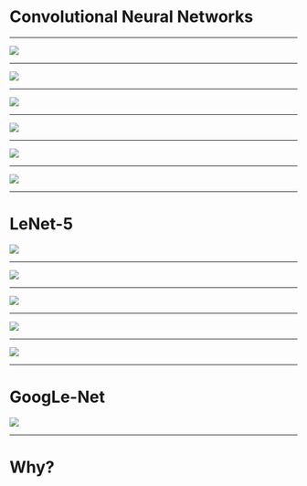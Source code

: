 # Convolutional Neural Networks

---

![](res/conNN01.png)

<!--
Biological science from the 80s

Source: https://pixabay.com/illustrations/wallpapper-music-colors-80-s-778185/
-->

---

![](res/conNN02.jpg)

<!--
Visual cortex; small receptive field; overlap; react to different line orientations; can stack

Source: https://pixabay.com/photos/eye-iris-pupil-vision-eyeball-3221498/
-->

---

![](res/conNN03.jpg)

<!--
Small receptive field

Source: https://pixabay.com/illustrations/grid-block-cube-square-design-684983/
-->

---

![](res/conNN04.png)

<!--
Overlap

Source: https://pixabay.com/vectors/circles-colors-primary-red-blue-27975/
-->

---

![](res/conNN05.jpg)

<!--
Stack

Source: https://pixabay.com/photos/pancake-crepes-eat-food-crepe-640869/
-->

---

![](res/conNN06.jpg)

<!--
Lines

Source: https://pixabay.com/photos/industry-strommast-power-line-pylon-3112436/
-->

---

# LeNet-5

![](res/conNN07.png)

<!--
LeNet

http://yann.lecun.com/exdb/publis/pdf/lecun-01a.pdf
-->

---

![](res/conNN08.png)

<!--
Convolutional Layers
-->

---

![](res/conNN09.png)

---

![](res/conNN10.png)

<!--
Feature Maps
-->

---

![](res/conNN11.png)

<!--
Pooling
-->

---

# GoogLe-Net

![](res/conNN12.png)

<!--
GoogLe-Net
http://yann.lecun.com/exdb/publis/pdf/lecun-01a.pdf
-->

---

# Why?

<!--
Too many connections on large images
Recognize shapes anywhere in an image
-->
